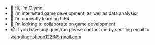 - 👋 Hi, I’m Olymn
- 👀 I’m interested game development, as well as data analysis.
- 🌱 I’m currently learning UE4
- 💞️ I’m looking to collaborate on game development
- 📫 if you have any question please contact me by sending email to wangtinghsheng1226@gmail.com

<!---
OliverWang1226/OliverWang1226 is a ✨ special ✨ repository because its `README.md` (this file) appears on your GitHub profile.
You can click the Preview link to take a look at your changes.
--->
